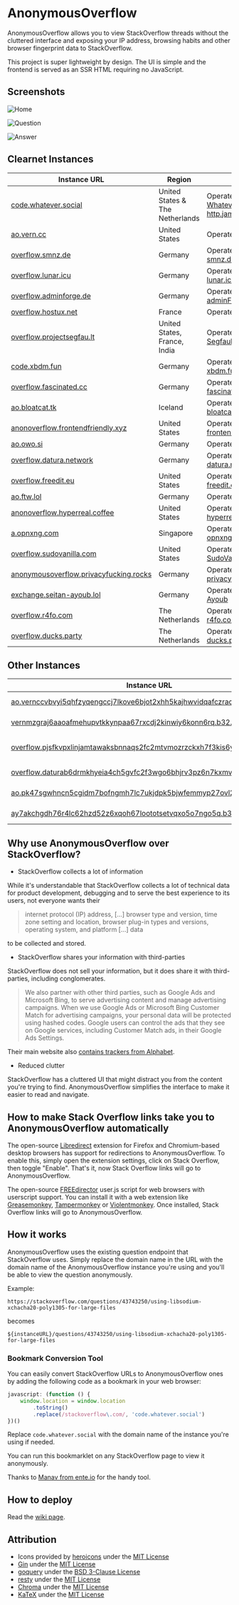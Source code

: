 # AnonymousOverflow

AnonymousOverflow allows you to view StackOverflow threads without the cluttered interface and exposing your IP address, browsing habits and other browser fingerprint data to StackOverflow.

This project is super lightweight by design. The UI is simple and the frontend is served as an SSR HTML requiring no JavaScript.

## Screenshots

![Home](https://files.horizon.pics/e2b9275c-1409-4978-801b-de981a8d3ae9?a=1&mime1=image&mime2=png)

![Question](https://files.horizon.pics/0f6b0036-87f0-4acd-9a0f-936b5c397a73?a=1&mime1=image&mime2=png)

![Answer](https://files.horizon.pics/861ec510-644b-43f2-9439-0a2cae841422?a=1&mime1=image&mime2=png)

## Clearnet Instances

| Instance URL                                                                              | Region                          | Notes                                                                                            |
| ----------------------------------------------------------------------------------------- | ------------------------------- | ------------------------------------------------------------------------------------------------ |
| [code.whatever.social](https://code.whatever.social)                                      | United States & The Netherlands | Operated by [Whatever Social](https://whatever.social) and [http.james](https://httpjames.space) |
| [ao.vern.cc](https://ao.vern.cc)                                                          | United States                   | Operated by [vern.cc](https://vern.cc)                                                           |
| [overflow.smnz.de](https://overflow.smnz.de)                                              | Germany                         | Operated by [smnz.de](https://smnz.de)                                                           |
| [overflow.lunar.icu](https://overflow.lunar.icu)                                          | Germany                         | Operated by [lunar.icu](https://lunar.icu/)                                                      |
| [overflow.adminforge.de](https://overflow.adminforge.de/)                                 | Germany                         | Operated by [adminForge](https://adminforge.de/)                                                 |
| [overflow.hostux.net](https://overflow.hostux.net/)                                       | France                          | Operated by [Hostux](https://hostux.net/)                                                        |
| [overflow.projectsegfau.lt](https://overflow.projectsegfau.lt/)                           | United States, France, India    | Operated by [Project Segfault](https://projectsegfau.lt/)                                        |
| [code.xbdm.fun](https://code.xbdm.fun)                                                    | Germany                         | Operated by [xbdm.fun](https://xbdm.fun)                                                         |
| [overflow.fascinated.cc](https://overflow.fascinated.cc/)                                 | Germany                         | Operated by [fascinated.cc](https://fascinated.cc/)                                              |
| [ao.bloatcat.tk](https://ao.bloatcat.tk)                                                  | Iceland                         | Operated by [bloatcat.tk](https://bloatcat.tk)                                                   |
| [anonoverflow.frontendfriendly.xyz](https://anonoverflow.frontendfriendly.xyz/)           | United States                   | Operated by [frontendfriendly.xyz](https://frontendfriendly.xyz/)                                |
| [ao.owo.si](https://ao.owo.si/)                                                           | Germany                         | Operated by [owo.si](https://owo.si/)                                                            |
| [overflow.datura.network](https://overflow.datura.network/)                               | Germany                         | Operated by [datura.network](https://datura.network)                                             |
| [overflow.freedit.eu](overflow.freedit.eu)                                                | United States                   | Operated by [freedit.eu](https://freedit.eu)                                                     |
| [ao.ftw.lol](https://ao.ftw.lol)                                                          | Germany                         | Operated by [ftw.lol](https://ftw.lol)                                                           |
| [anonoverflow.hyperreal.coffee](https://anonoverflow.hyperreal.coffee)                    | United States                   | Operated by [hyperreal.coffee](https://hyperreal.coffee)                                         |
| [a.opnxng.com](a.opnxng.com)                                                              | Singapore                       | Operated by [opnxng.com](https://about.opnxng.com)                                               |
| [overflow.sudovanilla.com](https://overflow.sudovanilla.com)                              | United States                   | Operated by [SudoVanilla](https://sudovanilla.com)                                               |
| [anonymousoverflow.privacyfucking.rocks](https://anonymousoverflow.privacyfucking.rocks/) | Germany                         | Operated by [privacyfucking.rocks](https://privacyfucking.rocks)                                 |
| [exchange.seitan-ayoub.lol](https://exchange.seitan-ayoub.lol)                            | Germany                         | Operated by [Seitan Ayoub](https://seitan-ayoub.lol)                                             |
| [overflow.r4fo.com](https://overflow.r4fo.com)                                            | The Netherlands                 | Operated by [r4fo.com](https://r4fo.com)                                                         |
| [overflow.ducks.party](https://overflow.ducks.party)                                      | The Netherlands                 | Operated by [ducks.party](https://ducks.party)                                                   |

## Other Instances

| Instance URL                                                                                                                                               | Region        | Notes                                                     |
| ---------------------------------------------------------------------------------------------------------------------------------------------------------- | ------------- | --------------------------------------------------------- |
| [ao.vernccvbvyi5qhfzyqengccj7lkove6bjot2xhh5kajhwvidqafczrad.onion](http://ao.vernccvbvyi5qhfzyqengccj7lkove6bjot2xhh5kajhwvidqafczrad.onion)              | United States | Operated by [vern.cc](https://vern.cc)                    |
| [vernmzgraj6aaoafmehupvtkkynpaa67rxcdj2kinwiy6konn6rq.b32.i2p](http://vernmzgraj6aaoafmehupvtkkynpaa67rxcdj2kinwiy6konn6rq.b32.i2p)                        | United States | Operated by [vern.cc](https://vern.cc)                    |
| [overflow.pjsfkvpxlinjamtawaksbnnaqs2fc2mtvmozrzckxh7f3kis6yea25ad.onion](http://overflow.pjsfkvpxlinjamtawaksbnnaqs2fc2mtvmozrzckxh7f3kis6yea25ad.onion/) | Luxembourg    | Operated by [Project Segfault](https://projectsegfau.lt/) |
| [overflow.daturab6drmkhyeia4ch5gvfc2f3wgo6bhjrv3pz6n7kxmvoznlkq4yd.onion](http://overflow.daturab6drmkhyeia4ch5gvfc2f3wgo6bhjrv3pz6n7kxmvoznlkq4yd.onion/) | Germany       | Operated by [datura.network](https://datura.network)      |
| [ao.pk47sgwhncn5cgidm7bofngmh7lc7ukjdpk5bjwfemmyp27ovl25ikyd.onion](http://ao.pk47sgwhncn5cgidm7bofngmh7lc7ukjdpk5bjwfemmyp27ovl25ikyd.onion/)             | Germany       | Operated by [owo.si](https://owo.si/)                     |
| [ay7akchgdh76r4lc62hzd52z6xqoh67loototsetvqxo5o7ngo5q.b32.i2p](http://ay7akchgdh76r4lc62hzd52z6xqoh67loototsetvqxo5o7ngo5q.b32.i2p/)                       | Germany       | Operated by [owo.si](https://owo.si/)                     |

## Why use AnonymousOverflow over StackOverflow?

-   StackOverflow collects a lot of information

While it's understandable that StackOverflow collects a lot of technical data for product development, debugging and to serve the best experience to its users, not everyone wants their

> internet protocol (IP) address, [...] browser type and version, time zone setting and location, browser plug-in types and versions, operating system, and platform [...] data

to be collected and stored.

-   StackOverflow shares your information with third-parties

StackOverflow does not sell your information, but it does share it with third-parties, including conglomerates.

> We also partner with other third parties, such as Google Ads and Microsoft Bing, to serve advertising content and manage advertising campaigns. When we use Google Ads or Microsoft Bing Customer Match for advertising campaigns, your personal data will be protected using hashed codes.
> Google users can control the ads that they see on Google services, including Customer Match ads, in their Google Ads Settings.

Their main website also [contains trackers from Alphabet](https://themarkup.org/blacklight?url=stackoverflow.com).

-   Reduced clutter

StackOverflow has a cluttered UI that might distract you from the content you're trying to find. AnonymousOverflow simplifies the interface to make it easier to read and navigate.

## How to make Stack Overflow links take you to AnonymousOverflow automatically

The open-source [Libredirect](https://github.com/libredirect/libredirect) extension for Firefox and Chromium-based desktop browsers has support for redirections to AnonymousOverflow. To enable this, simply open the extension settings, click on Stack Overflow, then toggle "Enable". That's it, now Stack Overflow links will go to AnonymousOverflow.

The open-source [FREEdirector](https://openuserjs.org/scripts/sjehuda/FREEdirector) user.js script for web browsers with userscript support. You can install it with a web extension like [Greasemonkey](https://greasespot.net/), [Tampermonkey](https://tampermonkey.net/) or [Violentmonkey](https://violentmonkey.github.io/). Once installed, Stack Overflow links will go to AnonymousOverflow.

## How it works

AnonymousOverflow uses the existing question endpoint that StackOverflow uses. Simply replace the domain name in the URL with the domain name of the AnonymousOverflow instance you're using and you'll be able to view the question anonymously.

Example:

```
https://stackoverflow.com/questions/43743250/using-libsodium-xchacha20-poly1305-for-large-files
```

becomes

```
${instanceURL}/questions/43743250/using-libsodium-xchacha20-poly1305-for-large-files
```

### Bookmark Conversion Tool

You can easily convert StackOverflow URLs to AnonymousOverflow ones by adding the following code as a bookmark in your web browser:

```js
javascript: (function () {
    window.location = window.location
        .toString()
        .replace(/stackoverflow\.com/, 'code.whatever.social')
})()
```

Replace `code.whatever.social` with the domain name of the instance you're using if needed.

You can run this bookmarklet on any StackOverflow page to view it anonymously.

Thanks to [Manav from ente.io](https://ente.io/about) for the handy tool.

## How to deploy

Read the [wiki page](https://github.com/httpjamesm/AnonymousOverflow/wiki/Deployment).

## Attribution

-   Icons provided by [heroicons](https://heroicons.com) under the [MIT License](https://choosealicense.com/licenses/mit/)
-   [Gin](https://github.com/gin-gonic/gin) under the [MIT License](https://github.com/gin-gonic/gin/blob/master/LICENSE)
-   [goquery](https://github.com/PuerkitoBio/goquery) under the [BSD 3-Clause License](https://github.com/PuerkitoBio/goquery/blob/master/LICENSE)
-   [resty](https://github.com/go-resty/resty) under the [MIT License](https://github.com/go-resty/resty/blob/master/LICENSE)
-   [Chroma](https://github.com/alecthomas/chroma) under the [MIT License](https://github.com/alecthomas/chroma/blob/master/COPYING)
-   [KaTeX](https://github.com/KaTeX/KaTeX) under the [MIT License](https://github.com/KaTeX/KaTeX/blob/main/LICENSE)
